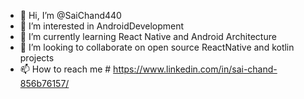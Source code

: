 - 👋 Hi, I’m @SaiChand440
- 👀 I’m interested in AndroidDevelopment
- 🌱 I’m currently learning React Native and Android Architecture
- 💞️ I’m looking to collaborate on open source ReactNative and kotlin projects
- 📫 How to reach me # https://www.linkedin.com/in/sai-chand-856b76157/

<!---
SaiChand440/SaiChand440 is a ✨ special ✨ repository because its `README.md` (this file) appears on your GitHub profile.
You can click the Preview link to take a look at your changes.
--->
